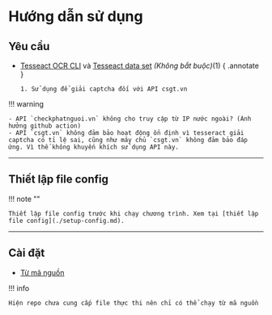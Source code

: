 # Hướng dẫn sử dụng

## Yêu cầu

- [Tesseact OCR CLI](https://tesseract-ocr.github.io/tessdoc/Installation.html) và [Tesseact data set](https://github.com/tesseract-ocr/tessdata) _(Không bắt buộc)_(1)
  { .annotate }

      1. Sử dụng để giải captcha đối với API csgt.vn

!!! warning

    - API `checkphatnguoi.vn` không cho truy cập từ IP nước ngoài? (Ảnh hưởng github action)
    - API `csgt.vn` không đảm bảo hoạt động ổn định vì tesseract giải captcha có tỉ lệ sai, cũng như máy chủ `csgt.vn` không đảm bảo đáp ứng. Vì thế không khuyến khích sử dụng API này.

---

## Thiết lập file config

!!! note ""

    Thiết lập file config trước khi chạy chương trình. Xem tại [thiết lập file config](./setup-config.md).

---

## Cài đặt

- [Từ mã nguồn](./from-source/index.md)

!!! info

    Hiện repo chưa cung cấp file thực thi nên chỉ có thể chạy từ mã nguồn
